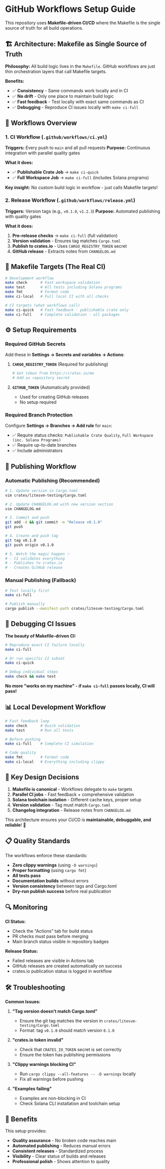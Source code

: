 # GitHub Workflows Setup Guide

This repository uses **Makefile-driven CI/CD** where the Makefile is the single source of truth for all build operations.

## 🏗️ **Architecture: Makefile as Single Source of Truth**

**Philosophy:** All build logic lives in the `Makefile`. GitHub workflows are just thin orchestration layers that call Makefile targets.

**Benefits:**

- ✅ **Consistency** - Same commands work locally and in CI
- ✅ **No drift** - Only one place to maintain build logic
- ✅ **Fast feedback** - Test locally with exact same commands as CI
- ✅ **Debugging** - Reproduce CI issues locally with `make ci-full`

## 🔧 **Workflows Overview**

### 1. **CI Workflow** (`.github/workflows/ci.yml`)

**Triggers:** Every push to `main` and all pull requests
**Purpose:** Continuous integration with parallel quality gates

**What it does:**

- ✅ **Publishable Crate Job** → `make ci-quick`
- ✅ **Full Workspace Job** → `make ci-full` (includes Solana programs)

**Key insight:** No custom build logic in workflow - just calls Makefile targets!

### 2. **Release Workflow** (`.github/workflows/release.yml`)

**Triggers:** Version tags (e.g., `v0.1.0`, `v1.2.3`)
**Purpose:** Automated publishing with quality gates

**What it does:**

1. **Pre-release checks** → `make ci-full` (full validation)
2. **Version validation** - Ensures tag matches `Cargo.toml`
3. **Publish to crates.io** - Uses `CARGO_REGISTRY_TOKEN` secret
4. **GitHub release** - Extracts notes from `CHANGELOG.md`

## 🎯 **Makefile Targets (The Real CI)**

```bash
# Development workflow
make check      # Fast workspace validation
make test       # All tests including Solana programs
make fmt        # Format code
make ci-local   # Full local CI with all checks

# CI targets (what workflows call)
make ci-quick   # Fast feedback - publishable crate only
make ci-full    # Complete validation - all packages
```

## ⚙️ **Setup Requirements**

### **Required GitHub Secrets**

Add these in **Settings → Secrets and variables → Actions**:

1. **`CARGO_REGISTRY_TOKEN`** (Required for publishing)

   ```bash
   # Get token from https://crates.io/me
   # Add as repository secret
   ```

2. **`GITHUB_TOKEN`** (Automatically provided)
   - Used for creating GitHub releases
   - No setup required

### **Required Branch Protection**

Configure **Settings → Branches → Add rule** for `main`:

- ✅ Require status checks: `Publishable Crate Quality`, `Full Workspace (inc. Solana Programs)`
- ✅ Require up-to-date branches
- ✅ Include administrators

## 🚀 **Publishing Workflow**

### **Automatic Publishing (Recommended)**

```bash
# 1. Update version in Cargo.toml
vim crates/litesvm-testing/Cargo.toml

# 2. Update CHANGELOG.md with new version section
vim CHANGELOG.md

# 3. Commit and push
git add -A && git commit -m "Release v0.1.0"
git push

# 4. Create and push tag
git tag v0.1.0
git push origin v0.1.0

# 5. Watch the magic happen ✨
# - CI validates everything
# - Publishes to crates.io
# - Creates GitHub release
```

### **Manual Publishing (Fallback)**

```bash
# Test locally first
make ci-full

# Publish manually
cargo publish --manifest-path crates/litesvm-testing/Cargo.toml
```

## 🐛 **Debugging CI Issues**

**The beauty of Makefile-driven CI:**

```bash
# Reproduce exact CI failure locally
make ci-full

# Or run specific CI subset
make ci-quick

# Debug individual steps
make check && make test
```

**No more "works on my machine" - if `make ci-full` passes locally, CI will pass!**

## 📊 **Local Development Workflow**

```bash
# Fast feedback loop
make check      # Quick validation
make test       # Run all tests

# Before pushing
make ci-full    # Complete CI simulation

# Code quality
make fmt        # Format code
make ci-local   # Everything including clippy
```

## 🎯 **Key Design Decisions**

1. **Makefile is canonical** - Workflows delegate to `make` targets
2. **Parallel CI jobs** - Fast feedback + comprehensive validation
3. **Solana toolchain isolation** - Different cache keys, proper setup
4. **Version validation** - Tag must match `Cargo.toml`
5. **Changelog integration** - Release notes from `CHANGELOG.md`

This architecture ensures your CI/CD is **maintainable, debuggable, and reliable**! 🎉

## 📋 Quality Standards

The workflows enforce these standards:

- **Zero clippy warnings** (using `-D warnings`)
- **Proper formatting** (using `cargo fmt`)
- **All tests pass**
- **Documentation builds** without errors
- **Version consistency** between tags and Cargo.toml
- **Dry-run publish success** before real publication

## 🔍 Monitoring

**CI Status:**

- Check the "Actions" tab for build status
- PR checks must pass before merging
- Main branch status visible in repository badges

**Release Status:**

- Failed releases are visible in Actions tab
- GitHub releases are created automatically on success
- crates.io publication status is logged in workflow

## 🛠️ Troubleshooting

**Common Issues:**

1. **"Tag version doesn't match Cargo.toml"**

   - Ensure the git tag matches the version in `crates/litesvm-testing/Cargo.toml`
   - Format: tag `v0.1.0` should match version `0.1.0`

2. **"crates.io token invalid"**

   - Check that `CRATES_IO_TOKEN` secret is set correctly
   - Ensure the token has publishing permissions

3. **"Clippy warnings blocking CI"**

   - Run `cargo clippy --all-features -- -D warnings` locally
   - Fix all warnings before pushing

4. **"Examples failing"**
   - Examples are non-blocking in CI
   - Check Solana CLI installation and toolchain setup

## 🎯 Benefits

This setup provides:

- **Quality assurance** - No broken code reaches main
- **Automated publishing** - Reduces manual errors
- **Consistent releases** - Standardized process
- **Visibility** - Clear status of builds and releases
- **Professional polish** - Shows attention to quality
